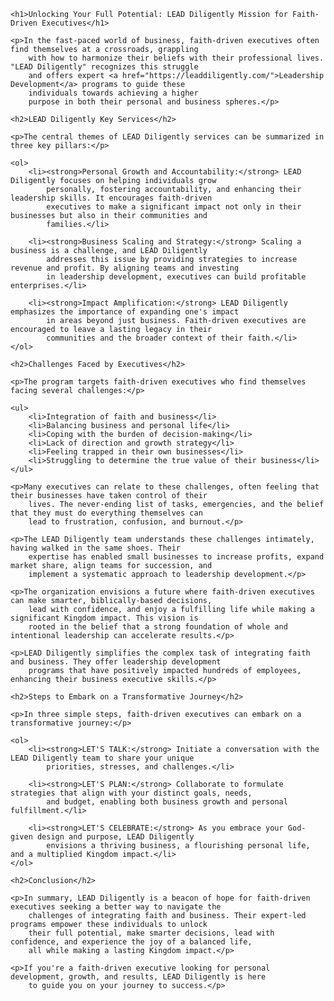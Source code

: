 <!DOCTYPE html>
<html lang="en">

<head>
    <meta charset="UTF-8">
    <meta http-equiv="X-UA-Compatible" content="IE=edge">
    <meta name="viewport" content="width=device-width, initial-scale=1.0">
    <title>LEAD Diligently for Faith-Driven Executives</title>
</head>

<body>

    <h1>Unlocking Your Full Potential: LEAD Diligently Mission for Faith-Driven Executives</h1>

    <p>In the fast-paced world of business, faith-driven executives often find themselves at a crossroads, grappling
        with how to harmonize their beliefs with their professional lives. "LEAD Diligently" recognizes this struggle
        and offers expert <a href="https://leaddiligently.com/">Leadership Development</a> programs to guide these
        individuals towards achieving a higher
        purpose in both their personal and business spheres.</p>

    <h2>LEAD Diligently Key Services</h2>

    <p>The central themes of LEAD Diligently services can be summarized in three key pillars:</p>

    <ol>
        <li><strong>Personal Growth and Accountability:</strong> LEAD Diligently focuses on helping individuals grow
            personally, fostering accountability, and enhancing their leadership skills. It encourages faith-driven
            executives to make a significant impact not only in their businesses but also in their communities and
            families.</li>

        <li><strong>Business Scaling and Strategy:</strong> Scaling a business is a challenge, and LEAD Diligently
            addresses this issue by providing strategies to increase revenue and profit. By aligning teams and investing
            in leadership development, executives can build profitable enterprises.</li>

        <li><strong>Impact Amplification:</strong> LEAD Diligently emphasizes the importance of expanding one's impact
            in areas beyond just business. Faith-driven executives are encouraged to leave a lasting legacy in their
            communities and the broader context of their faith.</li>
    </ol>

    <h2>Challenges Faced by Executives</h2>

    <p>The program targets faith-driven executives who find themselves facing several challenges:</p>

    <ul>
        <li>Integration of faith and business</li>
        <li>Balancing business and personal life</li>
        <li>Coping with the burden of decision-making</li>
        <li>Lack of direction and growth strategy</li>
        <li>Feeling trapped in their own businesses</li>
        <li>Struggling to determine the true value of their business</li>
    </ul>

    <p>Many executives can relate to these challenges, often feeling that their businesses have taken control of their
        lives. The never-ending list of tasks, emergencies, and the belief that they must do everything themselves can
        lead to frustration, confusion, and burnout.</p>

    <p>The LEAD Diligently team understands these challenges intimately, having walked in the same shoes. Their
        expertise has enabled small businesses to increase profits, expand market share, align teams for succession, and
        implement a systematic approach to leadership development.</p>

    <p>The organization envisions a future where faith-driven executives can make smarter, biblically-based decisions,
        lead with confidence, and enjoy a fulfilling life while making a significant Kingdom impact. This vision is
        rooted in the belief that a strong foundation of whole and intentional leadership can accelerate results.</p>

    <p>LEAD Diligently simplifies the complex task of integrating faith and business. They offer leadership development
        programs that have positively impacted hundreds of employees, enhancing their business executive skills.</p>

    <h2>Steps to Embark on a Transformative Journey</h2>

    <p>In three simple steps, faith-driven executives can embark on a transformative journey:</p>

    <ol>
        <li><strong>LET'S TALK:</strong> Initiate a conversation with the LEAD Diligently team to share your unique
            priorities, stresses, and challenges.</li>

        <li><strong>LET'S PLAN:</strong> Collaborate to formulate strategies that align with your distinct goals, needs,
            and budget, enabling both business growth and personal fulfillment.</li>

        <li><strong>LET'S CELEBRATE:</strong> As you embrace your God-given design and purpose, LEAD Diligently
            envisions a thriving business, a flourishing personal life, and a multiplied Kingdom impact.</li>
    </ol>

    <h2>Conclusion</h2>

    <p>In summary, LEAD Diligently is a beacon of hope for faith-driven executives seeking a better way to navigate the
        challenges of integrating faith and business. Their expert-led programs empower these individuals to unlock
        their full potential, make smarter decisions, lead with confidence, and experience the joy of a balanced life,
        all while making a lasting Kingdom impact.</p>

    <p>If you're a faith-driven executive looking for personal development, growth, and results, LEAD Diligently is here
        to guide you on your journey to success.</p>

</body>

</html>
